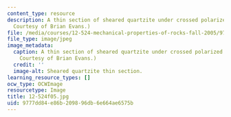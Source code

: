 ```yaml
---
content_type: resource
description: A thin section of sheared quartzite under crossed polarized light. (Image
  Courtesy of Brian Evans.)
file: /media/courses/12-524-mechanical-properties-of-rocks-fall-2005/9777dd84e86b209896db6e664ae6575b_12-524f05.jpg
file_type: image/jpeg
image_metadata:
  caption: A thin section of sheared quartzite under crossed polarized light. (Image
    Courtesy of Brian Evans.)
  credit: ''
  image-alt: Sheared quartzite thin section.
learning_resource_types: []
ocw_type: OCWImage
resourcetype: Image
title: 12-524f05.jpg
uid: 9777dd84-e86b-2098-96db-6e664ae6575b
---
```


